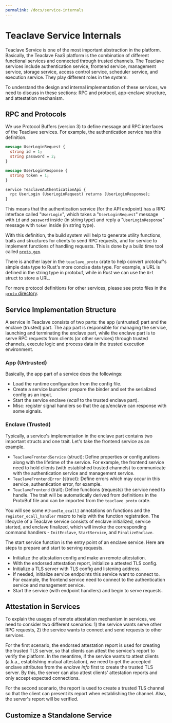 ```yaml
---
permalink: /docs/service-internals
---
```


# Teaclave Service Internals

Teaclave Service is one of the most important abstraction in the platform.
Basically, the Teaclave FaaS platform is the combination of different functional
services and connected through trusted channels. The Teaclave services include
authentication service, frontend service, management service, storage service,
access control service, scheduler service, and execution service. They play
different roles in the system.

To understand the design and internal implementation of these services, we need
to discuss in these sections: RPC and protocol, app-enclave structure, and
attestation mechanism.

## RPC and Protocols

We use Protocol Buffers (version 3) to define message and RPC interfaces of the
Teaclave services. For example, the authentication service has this definition.

```proto
message UserLoginRequest {
  string id = 1;
  string password = 2;
}

message UserLoginResponse {
  string token = 1;
}

service TeaclaveAuthenticationApi {
  rpc UserLogin (UserLoginRequest) returns (UserLoginResponse);
}
```

This means that the authentication service (for the API endpoint) has a RPC
interface called "`UserLogin`", which takes a "`UserLoginRequest`" message with
`id` and `password` inside (in string type) and reply a "`UserLoginResponse`"
message with `token` inside (in string type).

With this definition, the build system will help to generate utility functions,
traits and structures for clients to send RPC requests, and for service to
implement functions of handling requests. This is done by a build time tool
called [`proto_gen`](https://github.com/apache/incubator-teaclave/tree/master/services/proto/proto_gen).

There is another layer in the `teaclave_proto` crate to help convert protobuf's
simple data type to Rust's more concise data type. For example, a URL is defined
in the string type in protobuf, while in Rust we can use the `Url` struct to
store a URL.

For more protocol definitions for other services, please see proto files in
the [`proto` directory](https://github.com/apache/incubator-teaclave/tree/master/services/proto/src/proto).

## Service Implementation Structure

A service in Teaclave consists of two parts: the app (untrusted) part and the
enclave (trusted) part. The app part is responsible for managing the service,
launching and terminating the enclave part, while the enclave part is to serve
RPC requests from clients (or other services) through trusted channels, execute
logic and process data in the trusted execution environment.

### App (Untrusted)

Basically, the app part of a service does the followings:
- Load the runtime configuration from the config file.
- Create a service launcher: prepare the binder and set the serialized config as
  an input.
- Start the service enclave (*ecall* to the trusted enclave part).
- Misc: register signal handlers so that the app/enclave can response with some
  signals.

### Enclave (Trusted)

Typically, a service's implementation in the enclave part contains two important
structs and one trait. Let's take the frontend service as an example.

- `TeaclaveFrontendService` (struct): Define properties or configurations along
  with the lifetime of the service. For example, the frontend service need to
  hold clients (with established trusted channels) to communicate with the
  authentication service and management service.
- `TeaclaveFrontendError` (struct): Define errors which may occur in this
  service, authentication error, for example.
- `TeaclaveFrontend` (trait): Define functions (requests) the service need to
  handle. The trait will be automatically derived from definitions in the
  ProtoBuf file and can be imported from the `teaclave_proto` crate.
  
You will see some `#[handle_ecall]` annotations on functions and the
`register_ecall_handler` macro to help with the function registration.
The lifecycle of a Teaclave service consists of enclave initialized, service
started, and enclave finalized, which will invoke the corresponding command
handlers - `InitEnclave`, `StartService`, and `FinalizeEnclave`.

The start service function is the entry point of an enclave service. Here are
steps to prepare and start to serving requests.

- Initialize the attestation config and make an remote attestation.
- With the endorsed attestation report, initialize a attested TLS config.
- Initialize a TLS server with TLS config and listening address.
- If needed, initialize service endpoints this service want to connect to. For
  example, the frontend service need to connect to the authentication service
  and management service.
- Start the service (with endpoint handlers) and begin to serve requests.

## Attestation in Services

To explain the usages of remote attestation mechanism in services, we need to
consider two different scenarios: 1) the service wants serve other RPC requests,
2) the service wants to connect and send requests to other services.

For the first scenario, the endorsed attestation report is used for creating the
trusted TLS server, so that clients can attest the service's report to verify
the platform. In the meantime, if the service wants to attest clients (a.k.a.,
establishing mutual attestation), we need to get the accepted enclave attributes
from the *enclave info* first to create the trusted TLS server. By this, the
server can also attest clients' attestation reports and only accept expected
connections.

For the second scenario, the report is used to create a trusted TLS channel so
that the client can present its report when establishing the channel. Also, the
server's report will be verified.

## Customize a Standalone Service

